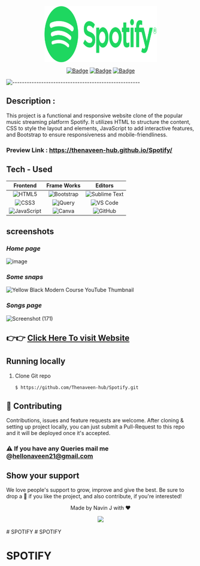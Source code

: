 
<div align="center">
  <img src="assets/Spotify.svg" width="300" height="150" align="center">
  
  [![Badge](https://img.shields.io/github/issues/tthn0/Spotify-Readme?style=for-the-badge)](https://github.com/Thenaveen-hub/Spotify/issues)
  [![Badge](https://img.shields.io/github/forks/tthn0/Spotify-Readme?style=for-the-badge)](https://github.com/Thenaveen-hub/Spotify/network)
  [![Badge](https://img.shields.io/github/stars/tthn0/Spotify-Readme?style=for-the-badge)](https://github.com/Thenaveen-hub/Spotify/stargazers)
  
</div>

 ![-----------------------------------------------------](https://raw.githubusercontent.com/andreasbm/readme/master/assets/lines/vintage.png)



## Description :
This project is a functional and responsive website clone of the popular music streaming platform Spotify. It utilizes HTML to structure the content, CSS to style the layout and elements, JavaScript to add interactive features, and Bootstrap to ensure responsiveness and mobile-friendliness.

### Preview Link : https://thenaveen-hub.github.io/Spotify/
## Tech - Used

|Frontend|Frame Works|Editors|
|:---:|:---:|:---:|
|![HTML5](https://img.shields.io/badge/-HTML5-%23E44D27?style=flat-square&logo=html5&logoColor=ffffff) | ![Bootstrap](https://img.shields.io/badge/-Bootstrap-563D7C?style=flat-square&logo=bootstrap)| ![Sublime Text](http://img.shields.io/badge/-Sublime%20Text-3C4858?style=flat-square&logo=sublime-text)|
|![CSS3](https://img.shields.io/badge/-CSS3-%231572B6?style=flat-square&logo=css3) | ![jQuery](https://img.shields.io/badge/jquery-%230769AD.svg?style=for-the-badge&logo=jquery&logoColor=white)| ![VS Code](http://img.shields.io/badge/-VS%20Code-007ACC?style=flat-square&logo=visual-studio-code)|
|![JavaScript](https://img.shields.io/badge/javascript-%23323330.svg?style=for-the-badge&logo=javascript&logoColor=%23F7DF1E)| 	![Canva](https://img.shields.io/badge/Canva-%2300C4CC.svg?style=for-the-badge&logo=Canva&logoColor=white)| ![GitHub](https://img.shields.io/badge/-GitHub-181717?style=flat-square&logo=github)|

## screenshots 
###    _Home page_
![image](https://github.com/Thenaveen-hub/gg-restaurant/assets/140473308/5e2c89d4-7802-45be-9e2d-fe87b24c92c7)

###    _Some snaps_
![Yellow Black Modern Course YouTube Thumbnail](https://github.com/Thenaveen-hub/gg-restaurant/assets/140473308/a8ab6718-97c0-4514-beb0-d853fafe341f)

###    _Songs page_
![Screenshot (171)](https://github.com/Thenaveen-hub/gg-restaurant/assets/140473308/4c6a2da6-aec7-4646-8f1d-7e735b85e34a)



##  👉👉  [Click Here To visit Website](https://thenaveen-hub.github.io/Spotify/)

## Running locally
1. Clone Git repo
    ```sh
    $ https://github.com/Thenaveen-hub/Spotify.git
    ```

## 🤝 Contributing

Contributions, issues and feature requests are welcome. After cloning & setting up project locally, you can
just submit a Pull-Request to this repo and it will be deployed once it's accepted.

### ⚠️ If you have any Queries mail me @hellonaveen21@gmail.com

## Show your support

We love people's support to grow, improve and give the best. Be sure to drop a 🌟 if you like the project,
and also contribute, if you're interested!


<div align="center">Made by Navin J with ❤️ </div>

<p align="center">
  <img src="https://capsule-render.vercel.app/api?type=waving&color=gradient&height=60&section=footer"/>
</p>
    
#   S P O T I F Y 
 
 # SPOTIFY
# SPOTIFY
